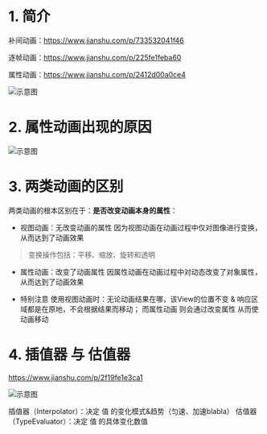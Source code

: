 # 1. 简介
补间动画：https://www.jianshu.com/p/733532041f46

逐帧动画：https://www.jianshu.com/p/225fe1feba60

属性动画：https://www.jianshu.com/p/2412d00a0ce4

![示意图](https://upload-images.jianshu.io/upload_images/944365-98e8ecc67ba925c4.png?imageMogr2/auto-orient/strip%7CimageView2/2/w/1240)


# 2. 属性动画出现的原因
![示意图](http://upload-images.jianshu.io/upload_images/944365-b54b28f32024c9ba.jpg?imageMogr2/auto-orient/strip%7CimageView2/2/w/1240)

# 3. 两类动画的区别
两类动画的根本区别在于：**是否改变动画本身的属性**：
- 视图动画：无改变动画的属性
因为视图动画在动画过程中仅对图像进行变换，从而达到了动画效果
>变换操作包括：平移、缩放、旋转和透明
- 属性动画：改变了动画属性
因属性动画在动画过程中对动态改变了对象属性，从而达到了动画效果

- 特别注意
使用视图动画时：无论动画结果在哪，该View的位置不变 & 响应区域都是在原地，不会根据结果而移动；
而属性动画 则会通过改变属性 从而使动画移动

# 4. 插值器 与 估值器

https://www.jianshu.com/p/2f19fe1e3ca1

![示意图](https://upload-images.jianshu.io/upload_images/944365-dc39920fdeecddec.png?imageMogr2/auto-orient/strip%7CimageView2/2/w/1240)


插值器（Interpolator）：决定 值 的变化模式&趋势（匀速、加速blabla）
估值器（TypeEvaluator）：决定 值 的具体变化数值